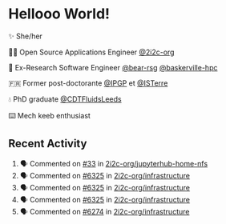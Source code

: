 # Hellooo World!

✨ She/her

👩‍💻 Open Source Applications Engineer [@2i2c-org](https://2i2c.org/)

🐻 Ex-Research Software Engineer [@bear-rsg](https://github.com/bear-rsg) [@baskerville-hpc](https://github.com/baskerville-hpc) 

🇫🇷 Former post-doctorante [@IPGP](https://github.com/IPGP) et [@ISTerre](https://www.isterre.fr/) 

💧 PhD graduate [@CDTFluidsLeeds](https://fluid-dynamics.leeds.ac.uk/) 

⌨️ Mech keeb enthusiast 

## Recent Activity 

<!--START_SECTION:activity-->
1. 🗣 Commented on [#33](https://github.com/2i2c-org/jupyterhub-home-nfs/issues/33#issuecomment-3044257082) in [2i2c-org/jupyterhub-home-nfs](https://github.com/2i2c-org/jupyterhub-home-nfs)
2. 🗣 Commented on [#6325](https://github.com/2i2c-org/infrastructure/issues/6325#issuecomment-3035634872) in [2i2c-org/infrastructure](https://github.com/2i2c-org/infrastructure)
3. 🗣 Commented on [#6325](https://github.com/2i2c-org/infrastructure/issues/6325#issuecomment-3035630575) in [2i2c-org/infrastructure](https://github.com/2i2c-org/infrastructure)
4. 🗣 Commented on [#6325](https://github.com/2i2c-org/infrastructure/issues/6325#issuecomment-3035624852) in [2i2c-org/infrastructure](https://github.com/2i2c-org/infrastructure)
5. 🗣 Commented on [#6274](https://github.com/2i2c-org/infrastructure/issues/6274#issuecomment-3035484598) in [2i2c-org/infrastructure](https://github.com/2i2c-org/infrastructure)
<!--END_SECTION:activity-->
